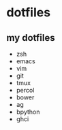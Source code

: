 # dotfiles

## my dotfiles

- zsh
- emacs
- vim
- git
- tmux
- percol
- bower
- ag
- bpython
- ghci
